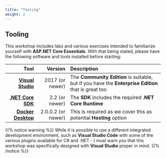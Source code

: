 ```yaml
---
title: "Tooling"
weight: 2
---
```


## <i class="fas fa-tools"></i> Tooling

This workshop includes labs and various exercises intended to familiarize yourself with __ASP.NET Core Essentials__. With that being stated, please have the following software and tools installed before starting:

| Tool | Version | Description |
| ---: | ---: | :--- |
| <a href='https://docs.microsoft.com/en-us/visualstudio/install/install-visual-studio?view=vs-2017' target='_blank'>__Visual Studio__ <i class="fas fa-external-link-alt"></i></a> | 2017 (or newer) | The __Community Edition__ is suitable, but if you have the __Enterprise Edition__ that is great too |
| <a href='https://dotnet.microsoft.com/download' target='_blank'>__.NET Core SDK__ <i class="fas fa-external-link-alt"></i></a> | 2.2  (or newer) | The __SDK__ includes the required __.NET Core Runtime__ |
| <a href='https://docs.docker.com/docker-for-windows/install/' target='_blank'>__Docker Desktop__ <i class="fas fa-external-link-alt"></i></a> | 2.0.0.2  (or newer) | This is required as we cover this as potential __Hosting__ option |

 {{% notice warning %}}
While it is possible to use a different integrated development environment, such as __Visual Studio Code__ with some of the various plugins available for C# and .NET - I must warn you that this workshop was specifically designed with __Visual Studio__ proper in mind.
{{% /notice %}}
